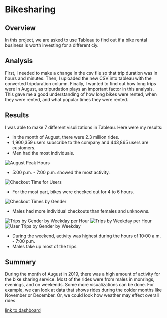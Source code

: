 # Bikesharing

## Overview
In this project, we are asked to use Tableau to find out if a bike rental business is worth investing for a different ciy. 

## Analysis 
First, I needed to make a change in the csv file so that trip duration was in hours and minutes. 
Then, I uploaded the new CSV into tableau with the converted tripduration column.
Finally, I wanted to find out how long trips were in August, as tripurdation plays an important factor in this analysis. This gave me a good understanding of how long bikes were rented, when they were rented, and what popular times they were rented. 

## Results
I was able to make 7 different visulizations in Tableau. Here were my results:
- In the month of August, there were 2.3 million rides.
- 1,900,359 users subscribe to the company and 443,865 users are customers.
- Men had the most individuals.

![August Peak Hours](https://user-images.githubusercontent.com/80054925/122706294-36c9a000-d21d-11eb-839e-55bcee3bac16.png)

- 5:00 p.m. - 7:00 p.m. showed the most activity.

![Checkout Time for Users](https://user-images.githubusercontent.com/80054925/122706368-6b3d5c00-d21d-11eb-8ed6-4ddedc84e4eb.png)

- For the most part, bikes were checked out for 4 to 6 hours.

![Checkout Times by Gender](https://user-images.githubusercontent.com/80054925/122706410-85773a00-d21d-11eb-9f29-5b3b1da3b5c7.png)

- Males had more individual checkouts than females and unknowns.

![Trips by Gender by Weekday per Hour](https://user-images.githubusercontent.com/80054925/122706480-a3449f00-d21d-11eb-8d16-ff7de82d8feb.png)
![Trips by Weekday per Hour](https://user-images.githubusercontent.com/80054925/122706487-a770bc80-d21d-11eb-8e62-48c25b8697e8.png)
![User Trips by Gender by Weekday](https://user-images.githubusercontent.com/80054925/122706504-b3f51500-d21d-11eb-8675-695a94c0b624.png)

- During the weekend, activity was highest during the hours of 10:00 a.m. - 7:00 p.m.
- Males take up most of the trips.

## Summary
During the month of August in 2019, there was a high amount of activity for the bike sharing service. Most of the rides were from males in monrings, evenings, and on weekends. 
Some more visualizations can be done. For example, we can look at data that shows rides during the colder months like November or December. Or, we could look how weather may effect overall rides. 

[link to dashboard](https://public.tableau.com/app/profile/dayton.marchlewski/viz/NYCCitiBikeAnalysis_16242418345920/BikeSharing)
